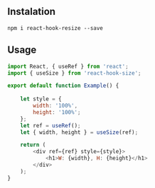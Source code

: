 ## Instalation

`npm i react-hook-resize --save`

## Usage

```javascript
import React, { useRef } from 'react';
import { useSize } from 'react-hook-size';

export default function Example() {
    
    let style = {
        width: '100%',
        height: '100%';
    };
    let ref = useRef();
    let { width, height } = useSize(ref);

    return (
        <div ref={ref} style={style}>
            <h1>W: {width}, H: {height}</h1>
        </div>
    );
}

```